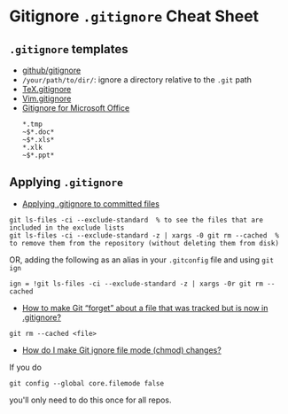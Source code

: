 # Gitignore `.gitignore` Cheat Sheet

## `.gitignore` templates
- [github/gitignore](https://github.com/github/gitignore)
- `/your/path/to/dir/`: ignore a directory relative to the `.git` path
- [TeX.gitignore](https://github.com/github/gitignore/blob/master/TeX.gitignore)
- [Vim.gitignore](https://github.com/github/gitignore/blob/master/Global/Vim.gitignore)
- [Gitignore for Microsoft Office](https://github.com/github/gitignore/blob/master/Global/MicrosoftOffice.gitignore)
  ```
  *.tmp
  ~$*.doc*
  ~$*.xls*
  *.xlk
  ~$*.ppt*
  ```

## Applying `.gitignore`

- [Applying .gitignore to committed files](http://stackoverflow.com/a/7532131/1833118)

```
git ls-files -ci --exclude-standard  % to see the files that are included in the exclude lists
git ls-files -ci --exclude-standard -z | xargs -0 git rm --cached  % to remove them from the repository (without deleting them from disk)
```

OR, adding the following as an alias in your `.gitconfig` file and using `git ign`

```
ign = !git ls-files -ci --exclude-standard -z | xargs -0r git rm --cached
```

- [How to make Git “forget” about a file that was tracked but is now in .gitignore?](http://stackoverflow.com/a/1274447/1833118)

```
git rm --cached <file>
```

- [How do I make Git ignore file mode (chmod) changes?](https://stackoverflow.com/q/1580596/1833118)

If you do 
```
git config --global core.filemode false 
```
you'll only need to do this once for all repos.
